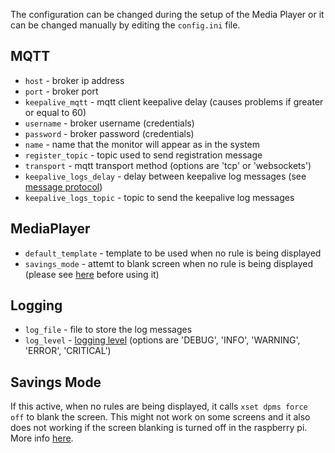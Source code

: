 The configuration can be changed during the setup of the Media Player or it can be changed manually by editing the `config.ini` file.

## MQTT

- `host` - broker ip address
- `port` - broker port
- `keepalive_mqtt` - mqtt client keepalive delay (causes problems if greater or equal to 60)
- `username` - broker username (credentials)
- `password` - broker password (credentials)
- `name` - name that the monitor will appear as in the system
- `register_topic` - topic used to send registration message
- `transport` - mqtt transport method (options are 'tcp' or 'websockets')
- `keepalive_logs_delay` - delay between keepalive log messages (see [message protocol](../message-protocol))
- `keepalive_logs_topic` - topic to send the keepalive log messages

## MediaPlayer

- `default_template` - template to be used when no rule is being displayed
- `savings_mode` - attemt to blank screen when no rule is being displayed (please see [here](#savings-mode) before using it)

## Logging

- `log_file` - file to store the log messages
- `log_level` - [logging level](https://docs.python.org/3/library/logging.html#logging-levels) (options are 'DEBUG', 'INFO', 'WARNING', 'ERROR', 'CRITICAL')

## Savings Mode

If this active, when no rules are being displayed, it calls `xset dpms force off` to blank the screen. This might not work on some screens and it also does not working if the screen blanking is turned off in the raspberry pi. More info [here](https://wiki.archlinux.org/title/Display_Power_Management_Signaling).

